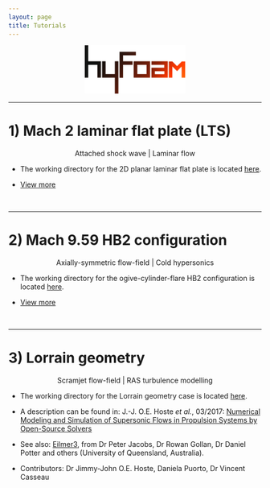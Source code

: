 ```yaml
---
layout: page
title: Tutorials
---
```


<p align="center">
  <img src="/docs/img/logos/hyFoamLogo.png" width="200">
</p>

---  

# 1) Mach 2 laminar flat plate (LTS)

<p align="center">
Attached shock wave | Laminar flow  
</p>

+ The working directory for the 2D planar laminar flat plate is located [here](https://github.com/vincentcasseau/hyStrath/tree/master/run/hyStrath/hyFoam/laminarFlatPlateLTS).  

+ [View more](https://vincentcasseau.github.io/tutos-hyfoam-laminarflatplatelts/)

<br>

---  

# 2) Mach 9.59 HB2 configuration

<p align="center">
Axially-symmetric flow-field | Cold hypersonics
</p>

+ The working directory for the ogive-cylinder-flare HB2 configuration is located [here](https://github.com/vincentcasseau/hyStrath/tree/master/run/hyStrath/hyFoam/axisymmetric-HB2).  

+ [View more](https://vincentcasseau.github.io/tutos-hyfoam-axisymmetrichb2/)

<br>

---  

# 3) Lorrain geometry

<p align="center">
Scramjet flow-field | RAS turbulence modelling  
</p>

+ The working directory for the Lorrain geometry case is located [here](https://github.com/vincentcasseau/hyStrath/tree/master/run/hyStrath/hyFoam/LorrainStageI).  

+ A description can be found in: J.-J. O.E. Hoste _et al._, 03/2017: [Numerical Modeling and Simulation of Supersonic Flows in Propulsion Systems by Open-Source Solvers](http://eprints.gla.ac.uk/140369/1/140369.pdf)  

+ See also: [Eilmer3](http://cfcfd.mechmining.uq.edu.au/docs/tools/eilmer/), from  Dr Peter Jacobs, Dr Rowan Gollan, Dr Daniel Potter and others (University of Queensland, Australia).

+ Contributors: Dr Jimmy-John O.E. Hoste, Daniela Puorto, Dr Vincent Casseau
